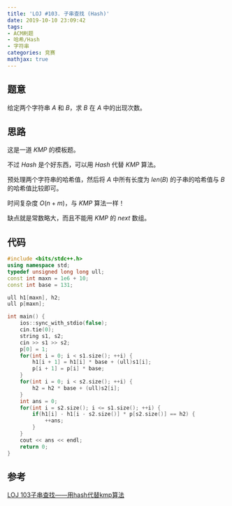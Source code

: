 ```yaml
---
title: 'LOJ #103. 子串查找 (Hash)'
date: 2019-10-10 23:09:42
tags:
- ACM刷题
- 哈希/Hash
- 字符串
categories: 竞赛
mathjax: true
---
```


## 题意

给定两个字符串 $A$ 和 $B$，求 $B$ 在 $A$ 中的出现次数。

## 思路

这是一道 $KMP$ 的模板题。

不过 $Hash$ 是个好东西，可以用 $Hash$ 代替 $KMP$ 算法。

预处理两个字符串的哈希值，然后将 $A$ 中所有长度为 $len(B)$ 的子串的哈希值与 $B$ 的哈希值比较即可。

时间复杂度 $O(n + m)$，与 $KMP$ 算法一样！

缺点就是常数略大，而且不能用 $KMP$ 的 $next$ 数组。

## 代码

```cpp
#include <bits/stdc++.h>
using namespace std;
typedef unsigned long long ull;
const int maxn = 1e6 + 10;
const int base = 131;

ull h1[maxn], h2;
ull p[maxn];

int main() {
    ios::sync_with_stdio(false);
    cin.tie(0);
    string s1, s2;
    cin >> s1 >> s2;
    p[0] = 1;
    for(int i = 0; i < s1.size(); ++i) {
        h1[i + 1] = h1[i] * base + (ull)s1[i];
        p[i + 1] = p[i] * base;
    }
    for(int i = 0; i < s2.size(); ++i) {
        h2 = h2 * base + (ull)s2[i];
    }
    int ans = 0;
    for(int i = s2.size(); i <= s1.size(); ++i) {
        if(h1[i] - h1[i - s2.size()] * p[s2.size()] == h2) {
            ++ans;
        }
    }
    cout << ans << endl;
    return 0;
}
```

## 参考

[LOJ 103子串查找——用hash代替kmp算法](https://www.cnblogs.com/lfri/p/11375376.html)